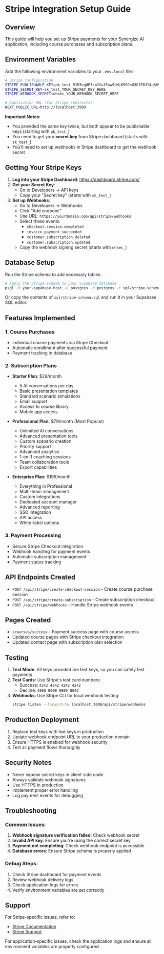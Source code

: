 # Stripe Integration Setup Guide

## Overview
This guide will help you set up Stripe payments for your Synergize AI application, including course purchases and subscription plans.

## Environment Variables

Add the following environment variables to your `.env.local` file:

```bash
# Stripe Configuration
STRIPE_PUBLISHABLE_KEY=pk_test_51R5eq8E3zn1Saf5nw9bMjK5S9bU3OlE0JY4q8V9bZMQ8BkEU2zUbaEcMmPtUQFslgrNBICSgNxARhX5seXhCRV7v000C9yhZ5E
STRIPE_SECRET_KEY=sk_test_YOUR_SECRET_KEY_HERE
STRIPE_WEBHOOK_SECRET=whsec_YOUR_WEBHOOK_SECRET_HERE

# Application URL (for Stripe redirects)
NEXT_PUBLIC_URL=http://localhost:3000
```

**Important Notes:**
- You provided the same key twice, but both appear to be publishable keys (starting with `pk_test_`)
- You need to get your **secret key** from Stripe dashboard (starts with `sk_test_`)
- You'll need to set up webhooks in Stripe dashboard to get the webhook secret

## Getting Your Stripe Keys

1. **Log into your Stripe Dashboard**: https://dashboard.stripe.com/
2. **Get your Secret Key**:
   - Go to Developers → API keys
   - Copy your "Secret key" (starts with `sk_test_`)
3. **Set up Webhooks**:
   - Go to Developers → Webhooks
   - Click "Add endpoint"
   - Use URL: `https://yourdomain.com/api/stripe/webhooks`
   - Select these events:
     - `checkout.session.completed`
     - `invoice.payment_succeeded`
     - `customer.subscription.deleted`
     - `customer.subscription.updated`
   - Copy the webhook signing secret (starts with `whsec_`)

## Database Setup

Run the Stripe schema to add necessary tables:

```bash
# Apply the Stripe schema to your Supabase database
psql -h your-supabase-host -U postgres -d postgres -f sql/stripe-schema.sql
```

Or copy the contents of `sql/stripe-schema.sql` and run it in your Supabase SQL editor.

## Features Implemented

### 1. Course Purchases
- Individual course payments via Stripe Checkout
- Automatic enrollment after successful payment
- Payment tracking in database

### 2. Subscription Plans
- **Starter Plan**: $29/month
  - 5 AI conversations per day
  - Basic presentation templates
  - Standard scenario simulations
  - Email support
  - Access to course library
  - Mobile app access

- **Professional Plan**: $79/month (Most Popular)
  - Unlimited AI conversations
  - Advanced presentation tools
  - Custom scenario creation
  - Priority support
  - Advanced analytics
  - 1-on-1 coaching sessions
  - Team collaboration tools
  - Export capabilities

- **Enterprise Plan**: $199/month
  - Everything in Professional
  - Multi-team management
  - Custom integrations
  - Dedicated account manager
  - Advanced reporting
  - SSO integration
  - API access
  - White-label options

### 3. Payment Processing
- Secure Stripe Checkout integration
- Webhook handling for payment events
- Automatic subscription management
- Payment status tracking

## API Endpoints Created

- `POST /api/stripe/create-checkout-session` - Create course purchase session
- `POST /api/stripe/create-subscription` - Create subscription checkout
- `POST /api/stripe/webhooks` - Handle Stripe webhook events

## Pages Created

- `/courses/success` - Payment success page with course access
- Updated course pages with Stripe checkout integration
- Updated contact page with subscription plan selection

## Testing

1. **Test Mode**: All keys provided are test keys, so you can safely test payments
2. **Test Cards**: Use Stripe's test card numbers:
   - Success: `4242 4242 4242 4242`
   - Decline: `4000 0000 0000 0002`
3. **Webhooks**: Use Stripe CLI for local webhook testing:
   ```bash
   stripe listen --forward-to localhost:3000/api/stripe/webhooks
   ```

## Production Deployment

1. Replace test keys with live keys in production
2. Update webhook endpoint URL to your production domain
3. Ensure HTTPS is enabled for webhook security
4. Test all payment flows thoroughly

## Security Notes

- Never expose secret keys in client-side code
- Always validate webhook signatures
- Use HTTPS in production
- Implement proper error handling
- Log payment events for debugging

## Troubleshooting

### Common Issues:
1. **Webhook signature verification failed**: Check webhook secret
2. **Invalid API key**: Ensure you're using the correct secret key
3. **Payment not completing**: Check webhook endpoint is accessible
4. **Database errors**: Ensure Stripe schema is properly applied

### Debug Steps:
1. Check Stripe dashboard for payment events
2. Review webhook delivery logs
3. Check application logs for errors
4. Verify environment variables are set correctly

## Support

For Stripe-specific issues, refer to:
- [Stripe Documentation](https://stripe.com/docs)
- [Stripe Support](https://support.stripe.com/)

For application-specific issues, check the application logs and ensure all environment variables are properly configured. 